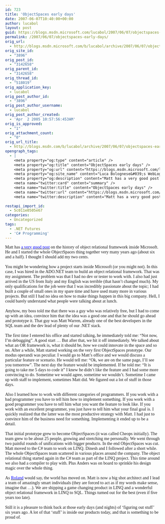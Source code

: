 ```yaml
---
id: 723
title: 'ObjectSpaces early days'
date: 2007-06-07T10:40:00+00:00
author: lucabol
layout: post
guid: https://blogs.msdn.microsoft.com/lucabol/2007/06/07/objectspaces-early-days/
permalink: /2007/06/07/objectspaces-early-days/
orig_url:
  - http://blogs.msdn.microsoft.com/b/lucabol/archive/2007/06/07/objectspaces-early-days.aspx
orig_site_id:
  - "3896"
orig_post_id:
  - "3142658"
orig_parent_id:
  - "3142658"
orig_thread_id:
  - "518019"
orig_application_key:
  - lucabol
orig_post_author_id:
  - "3896"
orig_post_author_username:
  - lucabol
orig_post_author_created:
  - 'Apr  2 2005 10:57:56:453AM'
orig_is_approved:
  - "1"
orig_attachment_count:
  - "0"
orig_url_title:
  - http://blogs.msdn.com/b/lucabol/archive/2007/06/07/objectspaces-early-days.aspx
opengraph_tags:
  - |
    <meta property="og:type" content="article" />
    <meta property="og:title" content="ObjectSpaces early days" />
    <meta property="og:url" content="https://blogs.msdn.microsoft.com/lucabol/2007/06/07/objectspaces-early-days/" />
    <meta property="og:site_name" content="Luca Bolognese&#039;s WebLog" />
    <meta property="og:description" content="Matt has a very good post on the history of object relational framework inside Microsoft. He and I started the whole ObjectSpaces thing together very many years ago (about six and a half). I thought I should add my two cents. &nbsp; You might be wondering how a project starts inside Microsoft (or you might..." />
    <meta name="twitter:card" content="summary" />
    <meta name="twitter:title" content="ObjectSpaces early days" />
    <meta name="twitter:url" content="https://blogs.msdn.microsoft.com/lucabol/2007/06/07/objectspaces-early-days/" />
    <meta name="twitter:description" content="Matt has a very good post on the history of object relational framework inside Microsoft. He and I started the whole ObjectSpaces thing together very many years ago (about six and a half). I thought I should add my two cents. &nbsp; You might be wondering how a project starts inside Microsoft (or you might..." />
    
restapi_import_id:
  - 5c011e0505e67
categories:
  - Uncategorized
tags:
  - .NET Futures
  - 'C# Programming'
---
```

<p class="MsoNormal" style="margin:0;">
  <font face="Tahoma">Matt has </font><a href="http://blogs.msdn.com/mattwar/archive/2007/05/31/the-origin-of-linq-to-sql.aspx"><font face="Tahoma" color="#0000ff">a very good post</font></a><font face="Tahoma"> on the history of object relational framework inside Microsoft. He and I started the whole ObjectSpaces thing together very many years ago (about six and a half). I thought I should add my two cents. <s></s></font>
</p>

<p class="MsoNormal" style="margin:0;">
  <font face="Tahoma">&nbsp;</font>
</p>

<p class="MsoNormal" style="margin:0;">
  <font face="Tahoma">You might be wondering how a project starts inside Microsoft (or you might not). In this case, I was hired in the ADO.NET team to build an object relational framework. That was my assignment. The problem was that I had no dev or tester to work with. I also had just arrived in the US from Italy and my English was terrible (that hasn’t changed much). My only qualifications for the job were that I was incredibly passionate about the topic; I had built a couple of small ones in my spare time and have used many more in various projects. But still I had no idea on how to make things happen in this big company. Hell, I could barely understand what people were talking about at lunch.</font>
</p>

<p class="MsoNormal" style="margin:0;">
  <font face="Tahoma">&nbsp;</font>
</p>

<p class="MsoNormal" style="margin:0;">
  <font face="Tahoma">Anyhow, my boss told me that there was a guy who was relatively free, but I had to come up with an idea, convince him that the idea was a good one and that he should go ahead and prototype it. That guy was Matt Warren, already one of the best developers in the SQL team and the dev lead of plenty of our .NET stack.</font>
</p>

<p class="MsoNormal" style="margin:0;">
  <font face="Tahoma">&nbsp;</font>
</p>

<p class="MsoNormal" style="margin:0;">
  <font face="Tahoma">The first time I entered his office and started talking, he immediately told me: “Not now, I’m debugging”. A good start … But after that, we hit it off immediately. We talked about what an OR framework is, what it should be, how we could innovate in the space and so on. After a while, Matt started working on the very first ObjectSpaces prototype. Our modus operandi was peculiar. I would go to Matt’s office and we would discuss a particular feature or scenario. He would tell me: “Ok, we are on the same page, I’ll see you tomorrow”. The next day the feature would be implemented. If he told me: “It is going to take me 5 days to code it” I knew he didn’t like the feature and I had some more convincing to do. Sometime we would agree, sometime we wouldn’t. Sometime I came up with staff to implement, sometimes Matt did. We figured out a lot of stuff in those days.</font>
</p>

<p class="MsoNormal" style="margin:0;">
  <font face="Tahoma">&nbsp;</font>
</p>

<p class="MsoNormal" style="margin:0;">
  <font face="Tahoma">Also I learned how to work with different categories of programmers. If you work with a bad programmer you have to tell him how to implement something. If you work with a good programmer you have to tell him what you want the feature to look like. If you work with an excellent programmer, you just have to tell him what your final goal is. I quickly realized that the latter was the most productive strategy with Matt. I had just to convince him of the business need for something. Implementing it ended up to be a detail.</font>
</p>

<p class="MsoNormal" style="margin:0;">
  <font face="Tahoma">&nbsp;</font>
</p>

<p class="MsoNormal" style="margin:0;">
  <font face="Tahoma">That initial prototype grew to become ObjectSpaces (it was called Cheops initially). The team grew to be about 25 people, growing and stretching me personally. We went through two painful rounds of unifications with bigger products. In the end ObjectSpaces was cut. Matt moved to the C# team to work on LINQ. Dinesh and I followed after a short while. The whole ObjectSpaces team scattered in various places around the company. The object relational thing started again in the C# team as part of the LINQ project. This time around we also had a compiler to play with. Plus Anders was on board to sprinkle his design magic over the whole thing.</font>
</p>

<p class="MsoNormal" style="margin:0;">
  <font face="Tahoma">&nbsp;</font>
</p>

<p class="MsoNormal" style="margin:0;">
  <font face="Tahoma">As </font><a href="http://en.wikipedia.org/wiki/The_Dark_Tower_(series)"><font face="Tahoma" color="#0000ff">Roland</font></a><font face="Tahoma"> would say, the world has moved on. Matt is now a big shot architect and I lead a team of amazingly smart individuals (they are forced to act as if my words make sense, imagine that …). We are shipping a game changing product in LINQ and a wonderful object relational framework in LINQ to SQL. Things turned out for the best (even if five years too late).</font>
</p>

<p class="MsoNormal" style="margin:0;">
  <font face="Tahoma">&nbsp;</font>
</p>

<p class="MsoNormal" style="margin:0;">
  <font face="Tahoma">Still it is a pleasure to think back at those early days (and nights) of ‘figuring out stuff’ six years ago. A lot of that ‘stuff’ is inside our products today, and that is something to be proud of.</font>
</p>
